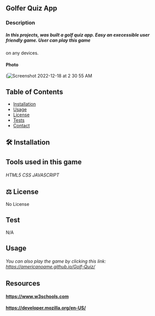 ## Golfer Quiz App

### Description

#####  In this projects, was built a golf quiz app. Easy an execessible user friendly game. User can play this game 
on any devices.
 
#### Photo  

(![Screenshot 2022-12-18 at 2 30 55 AM](https://user-images.githubusercontent.com/77306236/209463958-cfbfa5a0-434b-4ca3-a330-54cb26c65b6e.png)
  
 ## Table of Contents
* [Installation](#Installation)
* [Usage](#usage)
* [License](#license)
* [Tests](#tests)
* [Contact](#contact)

## 🛠 Installation

## Tools used in this game

###### HTML5 CSS JAVASCRIPT
 
## ⚖️ License
  
No License 

## Test

N/A

## Usage

###### You can also play the game by clicking this link: https://americanoame.github.io/Golf-Quiz/

## Resources

#### https://www.w3schools.com

#### https://developer.mozilla.org/en-US/










 








